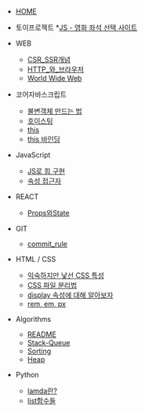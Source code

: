 * [HOME](/)

* 토이프로젝트
    *[JS - 영화 좌석 선택 사이트](/토이프로젝트/Movie_seats_booking.md)

* WEB
    * [CSR_SSR개념](/WEB/CSR_SSR.md)
    * [HTTP_와_브라우저](/WEB/about_HTTP.md)
    * [World Wide Web](/WEB/WorldWideWeb.md)

* 코어자바스크립트
    * [불변객체 만드는 법](/코어자바스크립트/data_type.md)
    * [호이스팅](/코어자바스크립트/hoisting.md)
    * [this](/코어자바스크립트/예제/this.md)
    * [this 바인딩](/코어자바스크립트/예제/call-apply-bind.md)

* JavaScript
    * [JS로 힙 구현](/JS/heap_by_JS.md)
    * [속성 접근자](/JS/property_accessors.md)

* REACT
    * [Props와State](/REACT/Props와State.md)

* GIT
    * [commit_rule](/GIT/commit형식.md)

* HTML / CSS
    * [익숙하지만 낯선 CSS 특성](/HTML-CSS/css특성.md)
    * [CSS 파일 분리법](/HTML-CSS/css파일분리법.md)
    * [display 속성에 대해 알아보자](/HTML-CSS/display.md)
    * [rem, em, px](/HTML-CSS/크기측정방법.md)


* Algorithms
    * [README](/알고리즘/Algorithms.md)
    * [Stack-Queue](/알고리즘/stack-queue/python_stack_q.md)
    * [Sorting](/알고리즘/sorting.md)
    * [Heap](/알고리즘/heap.md)

* Python
    * [lamda란?](/알고리즘/Python/lambda.md)
    * [list함수들](/알고리즘/Python/list_func.md)


